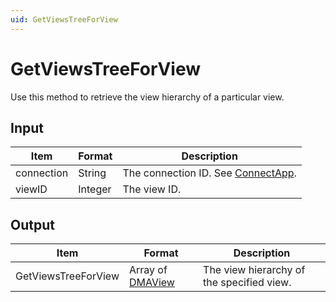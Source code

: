 ```yaml
---
uid: GetViewsTreeForView
---
```


# GetViewsTreeForView

Use this method to retrieve the view hierarchy of a particular view.

## Input

| Item       | Format  | Description                                           |
|------------|---------|-------------------------------------------------------|
| connection | String  | The connection ID. See [ConnectApp](xref:ConnectApp). |
| viewID     | Integer | The view ID.                                          |

## Output

| Item                | Format                           | Description                               |
|---------------------|----------------------------------|-------------------------------------------|
| GetViewsTreeForView | Array of [DMAView](xref:DMAView) | The view hierarchy of the specified view. |
